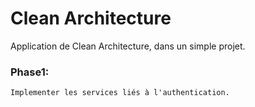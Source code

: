 # Clean Architecture
Application de Clean Architecture, dans un simple projet.
### Phase1: 
    Implementer les services liés à l'authentication.
